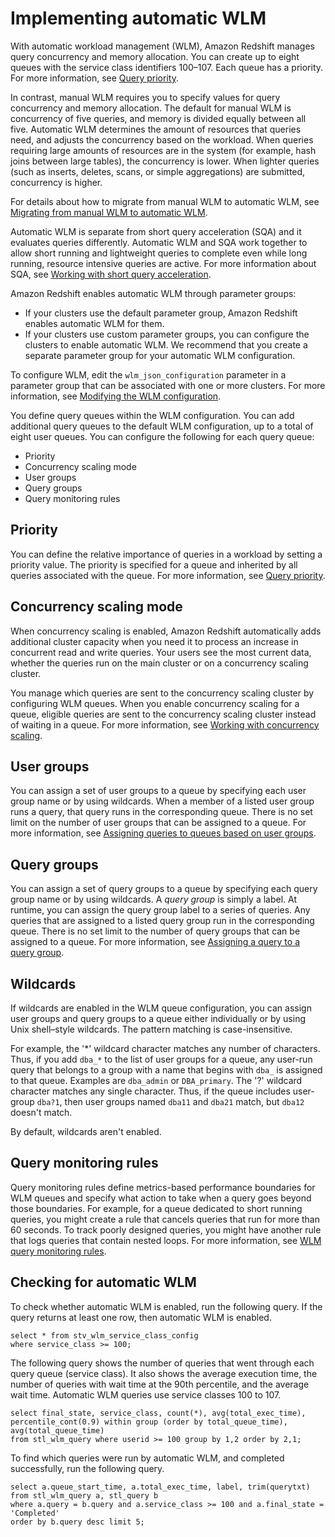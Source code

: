 # Implementing automatic WLM<a name="automatic-wlm"></a>

With automatic workload management \(WLM\), Amazon Redshift manages query concurrency and memory allocation\. You can create up to eight queues with the service class identifiers 100–107\. Each queue has a priority\. For more information, see [Query priority](query-priority.md)\. 

In contrast, manual WLM requires you to specify values for query concurrency and memory allocation\. The default for manual WLM is concurrency of five queries, and memory is divided equally between all five\. Automatic WLM determines the amount of resources that queries need, and adjusts the concurrency based on the workload\. When queries requiring large amounts of resources are in the system \(for example, hash joins between large tables\), the concurrency is lower\. When lighter queries \(such as inserts, deletes, scans, or simple aggregations\) are submitted, concurrency is higher\. 

For details about how to migrate from manual WLM to automatic WLM, see [Migrating from manual WLM to automatic WLM](cm-c-modifying-wlm-configuration.md#wlm-manual-to-automatic)\.

Automatic WLM is separate from short query acceleration \(SQA\) and it evaluates queries differently\. Automatic WLM and SQA work together to allow short running and lightweight queries to complete even while long running, resource intensive queries are active\. For more information about SQA, see [Working with short query acceleration](wlm-short-query-acceleration.md)\. 

Amazon Redshift enables automatic WLM through parameter groups:
+ If your clusters use the default parameter group, Amazon Redshift enables automatic WLM for them\.
+ If your clusters use custom parameter groups, you can configure the clusters to enable automatic WLM\. We recommend that you create a separate parameter group for your automatic WLM configuration\. 

To configure WLM, edit the `wlm_json_configuration` parameter in a parameter group that can be associated with one or more clusters\. For more information, see [Modifying the WLM configuration](cm-c-modifying-wlm-configuration.md)\.

You define query queues within the WLM configuration\. You can add additional query queues to the default WLM configuration, up to a total of eight user queues\. You can configure the following for each query queue: 
+ Priority 
+ Concurrency scaling mode 
+ User groups 
+ Query groups 
+ Query monitoring rules 

## Priority<a name="wlm-auto-query-priority"></a>

You can define the relative importance of queries in a workload by setting a priority value\. The priority is specified for a queue and inherited by all queries associated with the queue\. For more information, see [Query priority](query-priority.md)\.

## Concurrency scaling mode<a name="wlm-auto-concurrency-scaling-mode"></a>

When concurrency scaling is enabled, Amazon Redshift automatically adds additional cluster capacity when you need it to process an increase in concurrent read and write queries\. Your users see the most current data, whether the queries run on the main cluster or on a concurrency scaling cluster\. 

You manage which queries are sent to the concurrency scaling cluster by configuring WLM queues\. When you enable concurrency scaling for a queue, eligible queries are sent to the concurrency scaling cluster instead of waiting in a queue\. For more information, see [Working with concurrency scaling](concurrency-scaling.md)\.

## User groups<a name="wlm-auto-defining-query-queues-user-groups"></a>

You can assign a set of user groups to a queue by specifying each user group name or by using wildcards\. When a member of a listed user group runs a query, that query runs in the corresponding queue\. There is no set limit on the number of user groups that can be assigned to a queue\. For more information, see [Assigning queries to queues based on user groups](cm-c-executing-queries.md#cm-c-executing-queries-assigning-queries-to-queues-based-on-user-groups)\. 

## Query groups<a name="wlm-auto-defining-query-queues-query-groups"></a>

You can assign a set of query groups to a queue by specifying each query group name or by using wildcards\. A *query group* is simply a label\. At runtime, you can assign the query group label to a series of queries\. Any queries that are assigned to a listed query group run in the corresponding queue\. There is no set limit to the number of query groups that can be assigned to a queue\. For more information, see [Assigning a query to a query group](cm-c-executing-queries.md#cm-c-executing-queries-assigning-a-query-to-a-query-group)\. 

## Wildcards<a name="wlm-auto-wildcards"></a>

If wildcards are enabled in the WLM queue configuration, you can assign user groups and query groups to a queue either individually or by using Unix shell–style wildcards\. The pattern matching is case\-insensitive\. 

For example, the '\*' wildcard character matches any number of characters\. Thus, if you add `dba_*` to the list of user groups for a queue, any user\-run query that belongs to a group with a name that begins with `dba_` is assigned to that queue\. Examples are `dba_admin` or `DBA_primary`\. The '?' wildcard character matches any single character\. Thus, if the queue includes user\-group `dba?1`, then user groups named `dba11` and `dba21` match, but `dba12` doesn't match\. 

By default, wildcards aren't enabled\.

## Query monitoring rules<a name="wlm-auto-query-monitoring-rules"></a>

Query monitoring rules define metrics\-based performance boundaries for WLM queues and specify what action to take when a query goes beyond those boundaries\. For example, for a queue dedicated to short running queries, you might create a rule that cancels queries that run for more than 60 seconds\. To track poorly designed queries, you might have another rule that logs queries that contain nested loops\. For more information, see [WLM query monitoring rules](cm-c-wlm-query-monitoring-rules.md)\.

## Checking for automatic WLM<a name="wlm-monitoring-automatic-wlm"></a>

To check whether automatic WLM is enabled, run the following query\. If the query returns at least one row, then automatic WLM is enabled\.

```
select * from stv_wlm_service_class_config 
where service_class >= 100;
```

The following query shows the number of queries that went through each query queue \(service class\)\. It also shows the average execution time, the number of queries with wait time at the 90th percentile, and the average wait time\. Automatic WLM queries use service classes 100 to 107\.

```
select final_state, service_class, count(*), avg(total_exec_time), 
percentile_cont(0.9) within group (order by total_queue_time), avg(total_queue_time) 
from stl_wlm_query where userid >= 100 group by 1,2 order by 2,1;
```

To find which queries were run by automatic WLM, and completed successfully, run the following query\.

```
select a.queue_start_time, a.total_exec_time, label, trim(querytxt) 
from stl_wlm_query a, stl_query b 
where a.query = b.query and a.service_class >= 100 and a.final_state = 'Completed' 
order by b.query desc limit 5;
```